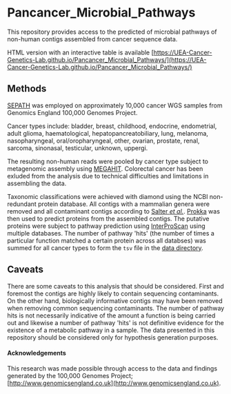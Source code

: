 # Pancancer_Microbial_Pathways

This repository provides access to the predicted of microbial pathways of non-human contigs assembled from cancer sequence data.

HTML version with an interactive table is available [https://UEA-Cancer-Genetics-Lab.github.io/Pancancer_Microbial_Pathways/](https://UEA-Cancer-Genetics-Lab.github.io/Pancancer_Microbial_Pathways/)


## Methods

[SEPATH](https://genomebiology.biomedcentral.com/articles/10.1186/s13059-019-1819-8) was employed on approximately 10,000 cancer WGS samples from Genomics England 100,000 Genomes Project.

Cancer types include: bladder, breast, childhood, endocrine, endometrial, adult glioma, haematological, hepatopancreatobiliary, lung, melanoma, nasopharyngeal, oral/oropharyngeal, other, ovarian, prostate, renal, sarcoma, sinonasal, testicular, unknown, uppergi.

The resulting non-human reads were pooled by cancer type subject to metagenomic assembly using [MEGAHIT](https://github.com/voutcn/megahit). Colorectal cancer has been exluded from the analysis due to technical difficulties and limitations in assembling the data.

Taxonomic classifications were achieved with diamond using the NCBI non-redundant protein database. All contigs with a mammalian genera were removed and all contaminant contigs according to [Salter *et al.*](https://doi.org/10.1186/s12915-014-0087-z). [Prokka](https://github.com/tseemann/prokka) was then used to predict proteins from the assembled contigs. The putative proteins were subject to pathway prediction using [InterProScan](https://github.com/ebi-pf-team/interproscan) using multiple databases. The number of pathway 'hits' (the number of times a particular function matched a certain protein across all databses) was summed for all cancer types to form the `tsv` file in the [data directory](data/).

## Caveats

There are some caveats to this analysis that should be considered. First and foremost the contigs are highly likely to contain sequencing contaminants. On the other hand, biologically informative contigs may have been removed when removing common sequencing contaminants. The number of pathway hits is not necessarily indicative of the amount a function is being carried out and likewise a number of pathway 'hits' is not definitive evidence for the existence of a metabolic pathway in a sample. The data presented in this repository should be considered only for hypothesis generation purposes.


#### Acknowledgements

This research was made possible through access to the data and findings generated by the 100,000 Genomes Project; [http://www.genomicsengland.co.uk](http://www.genomicsengland.co.uk).